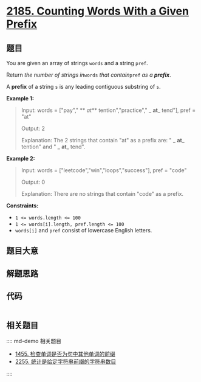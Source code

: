 # [2185. Counting Words With a Given Prefix](https://leetcode.com/problems/counting-words-with-a-given-prefix/)

## 题目

You are given an array of strings `words` and a string `pref`.

Return _the number of strings in_`words` _that contain_`pref` _as a
**prefix**_.

A **prefix** of a string `s` is any leading contiguous substring of `s`.



**Example 1:**

> Input: words = ["pay"," ** _at_** tention","practice"," _ **at**_ tend"], pref = "at"
> 
> Output: 2
> 
> Explanation: The 2 strings that contain "at" as a prefix are: " _ **at**_ tention" and " _ **at**_ tend".

**Example 2:**

> Input: words = ["leetcode","win","loops","success"], pref = "code"
> 
> Output: 0
> 
> Explanation: There are no strings that contain "code" as a prefix.

**Constraints:**

  * `1 <= words.length <= 100`
  * `1 <= words[i].length, pref.length <= 100`
  * `words[i]` and `pref` consist of lowercase English letters.


## 题目大意

## 解题思路

## 代码

```javascript

```

## 相关题目

:::: md-demo 相关题目
- [1455. 检查单词是否为句中其他单词的前缀](https://leetcode.com/problems/check-if-a-word-occurs-as-a-prefix-of-any-word-in-a-sentence)
- [2255. 统计是给定字符串前缀的字符串数目](https://leetcode.com/problems/count-prefixes-of-a-given-string)

::::
